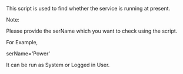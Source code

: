 This script is used to find whether the service is running at present.

Note:

Please provide the serName which you want to check using the script.

For Example,

serName='Power'

 

It can be run as System or Logged in User.
